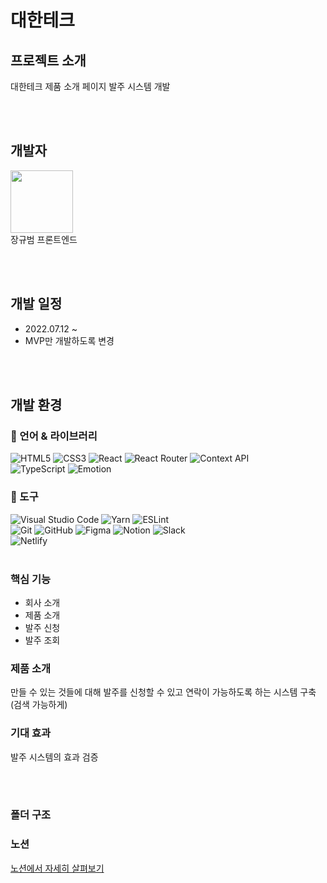# 대한테크

## 프로젝트 소개

대한테크 제품 소개 페이지
발주 시스템 개발

<br><br>

## 개발자

[<img src="https://user-images.githubusercontent.com/53526987/174883646-271721df-ef12-4420-adad-074aa9a01293.jpeg" width="100">](https://github.com/KyubumJang)
<br>
장규범
프론트엔드

<br><br>

## 개발 일정

- 2022.07.12 ~
- MVP만 개발하도록 변경

<br><br>

## 개발 환경

### 💪 언어 & 라이브러리

![HTML5](https://img.shields.io/badge/html5-%23E34F26.svg?style=for-the-badge&logo=html5&logoColor=white)
![CSS3](https://img.shields.io/badge/css3-%231572B6.svg?style=for-the-badge&logo=css3&logoColor=white)
![React](https://img.shields.io/badge/react-61DAFB?style=for-the-badge&logo=react&logoColor=black)
![React Router](https://img.shields.io/badge/React_Router-CA4245?style=for-the-badge&logo=react-router&logoColor=white)
![Context API](https://img.shields.io/badge/ContextAPI-4dd0e1.svg?&style=for-the-badge&logo=React&logoColor=white)<br>
![TypeScript](https://img.shields.io/badge/typescript-%23007ACC.svg?style=for-the-badge&logo=typescript&logoColor=white)
![Emotion](https://img.shields.io/badge/Emotion-BB6BB5.svg?style=for-the-badge&logo=emotion&logoColor=white)

### 🔧 도구

![Visual Studio Code](https://img.shields.io/badge/Visual%20Studio%20Code-007ACC.svg?&style=for-the-badge&logo=Visual%20Studio%20Code&logoColor=white)
![Yarn](https://img.shields.io/badge/yarn-%232C8EBB.svg?style=for-the-badge&logo=yarn&logoColor=white)
![ESLint](https://img.shields.io/badge/ESLint-4B32C3.svg?&style=for-the-badge&logo=ESLint&logoColor=white)<br>
![Git](https://img.shields.io/badge/Git-F05032.svg?&style=for-the-badge&logo=Git&logoColor=white)
![GitHub](https://img.shields.io/badge/github-%23121011.svg?style=for-the-badge&logo=github&logoColor=white)
![Figma](https://img.shields.io/badge/figma-%23F24E1E.svg?style=for-the-badge&logo=figma&logoColor=white)
![Notion](https://img.shields.io/badge/Notion-%23000000.svg?style=for-the-badge&logo=notion&logoColor=white)
![Slack](https://img.shields.io/badge/Slack-4A154B?style=for-the-badge&logo=slack&logoColor=white)<br>
![Netlify](https://img.shields.io/badge/netlify-%23000000.svg?style=for-the-badge&logo=netlify&logoColor=#00C7B7)
<br><br>

### 핵심 기능
- 회사 소개
- 제품 소개
- 발주 신청
- 발주 조회

### 제품 소개
만들 수 있는 것들에 대해 발주를 신청할 수 있고 연락이 가능하도록 하는 시스템 구축 (검색 가능하게)

### 기대 효과
발주 시스템의 효과 검증

<br><br>

### 폴더 구조

### 노션
[노션에서 자세히 살펴보기](https://lawrencejang.notion.site/d3d4e839254343128f678ded549c93e7)
